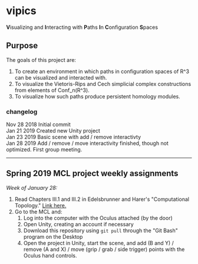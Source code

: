 # vipics
**V**isualizing and **I**nteracting with **P**aths **I**n **C**onfiguration **S**paces

## Purpose

The goals of this project are:
1. To create an environment in which paths in configuration spaces of R^3 can be visualized and interacted with. 
2. To visualize the Vietoris-Rips and Cech simplicial complex constructions from elements of Conf_n(R^3).
3. To visualize how such paths produce persistent homology modules.

### changelog

Nov 28 2018 Initial commit<br>
Jan 21 2019 Created new Unity project<br>
Jan 23 2019 Basic scene with add / remove interactivty<br>
Jan 28 2019 Add / remove / move interactivity finished, though not optimized. First group meeting.

---

## Spring 2019 MCL project weekly assignments

*Week of January 28:*
1. Read Chapters III.1 and III.2 in Edelsbrunner and Harer's "Computational Topology." [Link here.](https://www.researchgate.net/publication/220692408_Computational_Topology_An_Introduction)
2. Go to the MCL and:<br>
    1. Log into the computer with the Oculus attached (by the door)<br>
    2. Open Unity, creating an account if necessary<br>
    3. Download this repository using `git pull` through the "Git Bash" program on the Desktop<br>
    4. Open the project in Unity, start the scene, and add (B and Y) / remove (A and X) / move (grip / grab / side trigger) points with the Oculus hand controls.